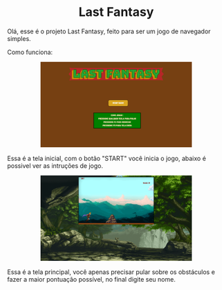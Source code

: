 <h1 align="center">Last Fantasy</h1>

<p>Olá, esse é o projeto Last Fantasy, feito para ser um jogo de navegador simples.</p>

<p>Como funciona: </p>

<p align="center">
  <img src="./images/Captura de Tela (5).png" width="350" title="hover text"></img>
</p>

<p>Essa é a tela inicial, com o botão "START" você inicia o jogo, abaixo é possivel ver as intruções de jogo.</p>

<p align="center">
  <img src="./images/Captura de Tela (4).png" width="350" title="hover text"></img>
</p>

<p>Essa é a tela principal, você apenas precisar pular sobre os obstáculos e fazer a maior pontuação possível, no final digite seu nome.</p>
